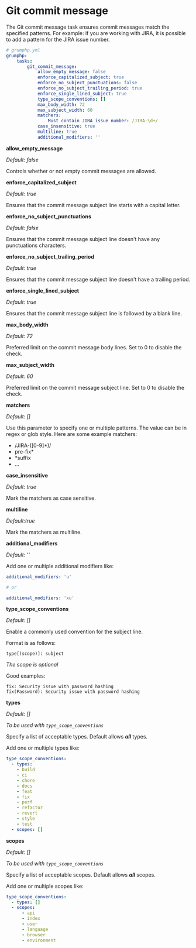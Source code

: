 # Git commit message

The Git commit message task ensures commit messages match the specified patterns.
For example: if you are working with JIRA, it is possible to add a pattern for the JIRA issue number.

```yaml
# grumphp.yml
grumphp:
    tasks:
        git_commit_message:
            allow_empty_message: false
            enforce_capitalized_subject: true
            enforce_no_subject_punctuations: false
            enforce_no_subject_trailing_period: true
            enforce_single_lined_subject: true
            type_scope_conventions: []
            max_body_width: 72
            max_subject_width: 60
            matchers:
                Must contain JIRA issue number: /JIRA-\d+/
            case_insensitive: true
            multiline: true
            additional_modifiers: ''
```

**allow_empty_message**

*Default: false*

Controls whether or not empty commit messages are allowed.

**enforce_capitalized_subject**

*Default: true*

Ensures that the commit message subject line starts with a capital letter.

**enforce_no_subject_punctuations**

*Default: false*

Ensures that the commit message subject line doesn't have any punctuations characters.

**enforce_no_subject_trailing_period**

*Default: true*

Ensures that the commit message subject line doesn't have a trailing period.

**enforce_single_lined_subject**

*Default: true*

Ensures that the commit message subject line is followed by a blank line.

**max_body_width**

*Default: 72*

Preferred limit on the commit message body lines. Set to 0 to disable the check.

**max_subject_width**

*Default: 60*

Preferred limit on the commit message subject line. Set to 0 to disable the check.

**matchers**

*Default: []*

Use this parameter to specify one or multiple patterns. The value can be in regex or glob style.
Here are some example matchers:

- /JIRA-([0-9]*)/
- pre-fix*
- *suffix
- ...

**case_insensitive**

*Default: true*

Mark the matchers as case sensitive.

**multiline**

*Default:true*

Mark the matchers as multiline.


**additional_modifiers**

*Default: ''*

Add one or multiple additional modifiers like:

```yaml
additional_modifiers: 'u'

# or

additional_modifiers: 'xu'
```

**type_scope_conventions**

*Default: []*

Enable a commonly used convention for the subject line.

Format is as follows:
```
type[(scope)]: subject
```
*The scope is optional*

Good examples:
```
fix: Security issue with password hashing
fix(Password): Security issue with password hashing  
```

**types**

*Default: []*

*To be used with `type_scope_conventions`*

Specify a list of acceptable types. Default allows ***all*** types.

Add one or multiple types like:
```yaml
type_scope_conventions:
  - types:
    - build
    - ci
    - chore
    - docs
    - feat
    - fix
    - perf
    - refactor
    - revert
    - style
    - test
  - scopes: []
```

**scopes**

*Default: []*

*To be used with `type_scope_conventions`*

Specify a list of acceptable scopes. Default allows ***all*** scopes.

Add one or multiple scopes like:
```yaml
type_scope_conventions:
  - types: []
  - scopes:
      - api
      - index
      - user
      - language
      - browser
      - environment
```

